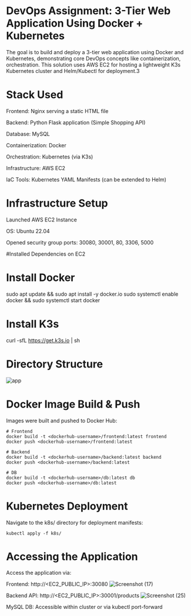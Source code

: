 # DevOps Assignment: 3-Tier Web Application Using Docker + Kubernetes


The goal is to build and deploy a 3-tier web application using Docker and Kubernetes, demonstrating core DevOps concepts like containerization, orchestration. This solution uses AWS EC2 for hosting a lightweight K3s Kubernetes cluster and Helm/Kubectl for deployment.3

# Stack Used
Frontend: Nginx serving a static HTML file

Backend: Python Flask application (Simple Shopping API)

Database: MySQL

Containerization: Docker

Orchestration: Kubernetes (via K3s)

Infrastructure: AWS EC2

IaC Tools: Kubernetes YAML Manifests (can be extended to Helm)

# Infrastructure Setup
Launched AWS EC2 Instance

OS: Ubuntu 22.04

Opened security group ports: 30080, 30001, 80, 3306, 5000

#Installed Dependencies on EC2

# Install Docker
sudo apt update && sudo apt install -y docker.io
sudo systemctl enable docker && sudo systemctl start docker

# Install K3s 
curl -sfL https://get.k3s.io | sh 

# Directory Structure

![app](https://github.com/user-attachments/assets/5a293a74-507e-450f-880b-4be5dd0b86cc)

# Docker Image Build & Push
Images were built and pushed to Docker Hub:

    # Frontend
    docker build -t <dockerhub-username>/frontend:latest frontend
    docker push <dockerhub-username>/frontend:latest

    # Backend
    docker build -t <dockerhub-username>/backend:latest backend
    docker push <dockerhub-username>/backend:latest

    # DB
    docker build -t <dockerhub-username>/db:latest db
    docker push <dockerhub-username>/db:latest

# Kubernetes Deployment
Navigate to the k8s/ directory for deployment manifests:

    kubectl apply -f k8s/

#  Accessing the Application
Access the application via:

Frontend: http://<EC2_PUBLIC_IP>:30080
![Screenshot (17)](https://github.com/user-attachments/assets/d0d675be-4a34-4e7e-ad1f-daeaa5b8f32f)

Backend API: http://<EC2_PUBLIC_IP>:30001/products
![Screenshot (25)](https://github.com/user-attachments/assets/98ce2c5c-8c83-4151-ad37-b3f644575afb)


MySQL DB: Accessible within cluster or via kubectl port-forward
